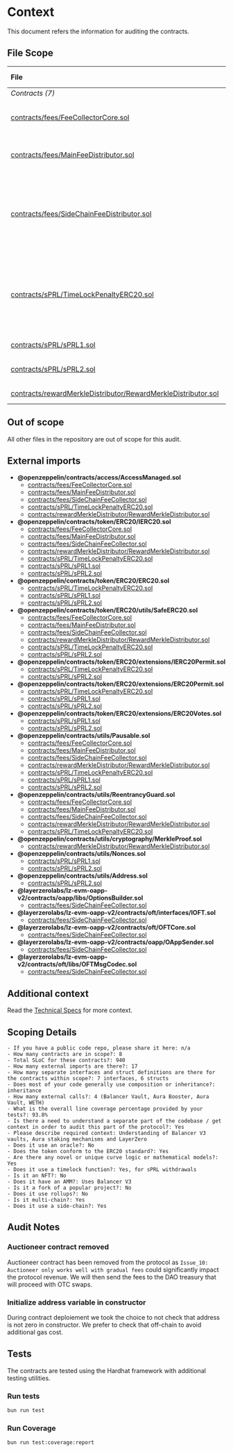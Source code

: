 # Context

This document refers the information for auditing the contracts.

## File Scope

| File                                                                                                                              |      [nSLOC](# "(nSLOC, nLines, Lines)")      | Description                                                                                                                                                                           | External Dependencies                                                                                                                                                                                                         |
| :-------------------------------------------------------------------------------------------------------------------------------- | :-------------------------------------------: | :------------------------------------------------------------------------------------------------------------------------------------------------------------------------------------ | :---------------------------------------------------------------------------------------------------------------------------------------------------------------------------------------------------------------------------- |
| _Contracts (7)_                                                                                                                   |                                               |                                                                                                                                                                                       |                                                                                                                                                                                                                               |
| [contracts/fees/FeeCollectorCore.sol](../contracts/fees/FeeCollectorCore.sol)                                                     |   [25](# "(nSLOC:25, nLines:78, Lines:78)")   | Abstract contract of common logic of MainFeeDistributor and SideChainFeeDistributor                                                                                                   | [`@openzeppelin/*`](https://openzeppelin.com/contracts/)                                                                                                                                                                      |
| [contracts/fees/MainFeeDistributor.sol](../contracts/fees/MainFeeDistributor.sol)                                                 |  [81](# "(nSLOC:81, nLines:181, Lines:181)")  | Main fee distribution contract that will release fees to payees regarding their share                                                                                                 | [`@openzeppelin/*`](https://openzeppelin.com/contracts/)                                                                                                                                                                      |
| [contracts/fees/SideChainFeeDistributor.sol](../contracts/fees/SideChainFeeDistributor.sol)                                       |  [61](# "(nSLOC:61, nLines:128, Lines:128)")  | Side chain fee distribution contract that is able to transfer all fees to the MainFeeDistributor on the main chain using the BridgeableToken contract (Parallel Tunnel) and layerZero | [`@openzeppelin/*`](https://openzeppelin.com/contracts/) [`@layerzerolabs/lz-evm-oapp-v2/contracts/*`](https://github.com/LayerZero-Labs/LayerZero-v2/tree/main/packages/layerzero-v2/evm/oapp)                               |
| [contracts/sPRL/TimeLockPenaltyERC20.sol](../contracts/sPRL/TimeLockPenaltyERC20.sol)                                             | [196](# "(nSLOC:196, nLines:380, Lines:407)") | Base staking contract with time lock and penalties on withdraw. Send penalties amount to the fee receiver defined by accessManager. Commun logic of sPRL1 and sPRL2                   | [`@openzeppelin/*`](https://openzeppelin.com/contracts/)                                                                                                                                                                      |
| [contracts/sPRL/sPRL1.sol](../contracts/sPRL/sPRL1.sol)                                                                           |   [31](# "(nSLOC:31, nLines:62, Lines:62)")   | Single staking contract for PRL                                                                                                                                                       | [`@openzeppelin/*`](https://openzeppelin.com/contracts/)                                                                                                                                                                      |
| [contracts/sPRL/sPRL2.sol](../contracts/sPRL/sPRL2.sol)                                                                           | [179](# "(nSLOC:179, nLines:329, Lines:375)") | Balancer LP staking contract with Aura integration                                                                                                                                    | [`@openzeppelin/*`](https://openzeppelin.com/contracts/), [`@balancer-labs/*`](https://github.com/balancer-labs/balancer-v2-monorepo), [`@aura-finance/*`](https://github.com/aurafinance/aura-contracts/tree/main/contracts) |
| [contracts/rewardMerkleDistributor/RewardMerkleDistributor.sol](../contracts/rewardMerkleDistributor/RewardMerkleDistributor.sol) | [129](# "(nSLOC:129, nLines:248, Lines:248)") | Merkle-based reward distribution contract                                                                                                                                             | [`@openzeppelin/*`](https://openzeppelin.com/contracts/)                                                                                                                                                                      |

## Out of scope

All other files in the repository are out of scope for this audit.

## External imports

- **@openzeppelin/contracts/access/AccessManaged.sol**
  - [contracts/fees/FeeCollectorCore.sol](https://github.com/parallel-protocol/tokenomics/blob/main/contracts/fees/FeeCollectorCore.sol)
  - [contracts/fees/MainFeeDistributor.sol](https://github.com/parallel-protocol/tokenomics/blob/main/contracts/fees/MainFeeDistributor.sol)
  - [contracts/fees/SideChainFeeCollector.sol](https://github.com/parallel-protocol/tokenomics/blob/main/contracts/fees/SideChainFeeCollector.sol)
  - [contracts/sPRL/TimeLockPenaltyERC20.sol](https://github.com/parallel-protocol/tokenomics/blob/main/contracts/sPRL/TimeLockPenaltyERC20.sol)
  - [contracts/rewardMerkleDistributor/RewardMerkleDistributor.sol](https://github.com/parallel-protocol/tokenomics/blob/main/contracts/rewardMerkleDistributor/RewardMerkleDistributor.sol)
- **@openzeppelin/contracts/token/ERC20/IERC20.sol**
  - [contracts/fees/FeeCollectorCore.sol](https://github.com/parallel-protocol/tokenomics/blob/main/contracts/fees/FeeCollectorCore.sol)
  - [contracts/fees/MainFeeDistributor.sol](https://github.com/parallel-protocol/tokenomics/blob/main/contracts/fees/MainFeeDistributor.sol)
  - [contracts/fees/SideChainFeeCollector.sol](https://github.com/parallel-protocol/tokenomics/blob/main/contracts/fees/SideChainFeeCollector.sol)
  - [contracts/rewardMerkleDistributor/RewardMerkleDistributor.sol](https://github.com/parallel-protocol/tokenomics/blob/main/contracts/rewardMerkleDistributor/RewardMerkleDistributor.sol)
  - [contracts/sPRL/TimeLockPenaltyERC20.sol](https://github.com/parallel-protocol/tokenomics/blob/main/contracts/sPRL/TimeLockPenaltyERC20.sol)
  - [contracts/sPRL/sPRL1.sol](https://github.com/parallel-protocol/tokenomics/blob/main/contracts/sPRL/sPRL1.sol)
  - [contracts/sPRL/sPRL2.sol](https://github.com/parallel-protocol/tokenomics/blob/main/contracts/sPRL/sPRL2.sol)
- **@openzeppelin/contracts/token/ERC20/ERC20.sol**
  - [contracts/sPRL/TimeLockPenaltyERC20.sol](https://github.com/parallel-protocol/tokenomics/blob/main/contracts/sPRL/TimeLockPenaltyERC20.sol)
  - [contracts/sPRL/sPRL1.sol](https://github.com/parallel-protocol/tokenomics/blob/main/contracts/sPRL/sPRL1.sol)
  - [contracts/sPRL/sPRL2.sol](https://github.com/parallel-protocol/tokenomics/blob/main/contracts/sPRL/sPRL2.sol)
- **@openzeppelin/contracts/token/ERC20/utils/SafeERC20.sol**
  - [contracts/fees/FeeCollectorCore.sol](https://github.com/parallel-protocol/tokenomics/blob/main/contracts/fees/FeeCollectorCore.sol)
  - [contracts/fees/MainFeeDistributor.sol](https://github.com/parallel-protocol/tokenomics/blob/main/contracts/fees/MainFeeDistributor.sol)
  - [contracts/fees/SideChainFeeCollector.sol](https://github.com/parallel-protocol/tokenomics/blob/main/contracts/fees/SideChainFeeCollector.sol)
  - [contracts/rewardMerkleDistributor/RewardMerkleDistributor.sol](https://github.com/parallel-protocol/tokenomics/blob/main/contracts/rewardMerkleDistributor/RewardMerkleDistributor.sol)
  - [contracts/sPRL/TimeLockPenaltyERC20.sol](https://github.com/parallel-protocol/tokenomics/blob/main/contracts/sPRL/TimeLockPenaltyERC20.sol)
  - [contracts/sPRL/sPRL2.sol](https://github.com/parallel-protocol/tokenomics/blob/main/contracts/sPRL/sPRL2.sol)
- **@openzeppelin/contracts/token/ERC20/extensions/IERC20Permit.sol**
  - [contracts/sPRL/TimeLockPenaltyERC20.sol](https://github.com/parallel-protocol/tokenomics/blob/main/contracts/sPRL/TimeLockPenaltyERC20.sol)
  - [contracts/sPRL/sPRL2.sol](https://github.com/parallel-protocol/tokenomics/blob/main/contracts/sPRL/sPRL2.sol)
- **@openzeppelin/contracts/token/ERC20/extensions/ERC20Permit.sol**
  - [contracts/sPRL/TimeLockPenaltyERC20.sol](https://github.com/parallel-protocol/tokenomics/blob/main/contracts/sPRL/TimeLockPenaltyERC20.sol)
  - [contracts/sPRL/sPRL1.sol](https://github.com/parallel-protocol/tokenomics/blob/main/contracts/sPRL/sPRL1.sol)
  - [contracts/sPRL/sPRL2.sol](https://github.com/parallel-protocol/tokenomics/blob/main/contracts/sPRL/sPRL2.sol)
- **@openzeppelin/contracts/token/ERC20/extensions/ERC20Votes.sol**
  - [contracts/sPRL/sPRL1.sol](https://github.com/parallel-protocol/tokenomics/blob/main/contracts/sPRL/sPRL1.sol)
  - [contracts/sPRL/sPRL2.sol](https://github.com/parallel-protocol/tokenomics/blob/main/contracts/sPRL/sPRL2.sol)
- **@openzeppelin/contracts/utils/Pausable.sol**
  - [contracts/fees/FeeCollectorCore.sol](https://github.com/parallel-protocol/tokenomics/blob/main/contracts/fees/FeeCollectorCore.sol)
  - [contracts/fees/MainFeeDistributor.sol](https://github.com/parallel-protocol/tokenomics/blob/main/contracts/fees/MainFeeDistributor.sol)
  - [contracts/fees/SideChainFeeCollector.sol](https://github.com/parallel-protocol/tokenomics/blob/main/contracts/fees/SideChainFeeCollector.sol)
  - [contracts/rewardMerkleDistributor/RewardMerkleDistributor.sol](https://github.com/parallel-protocol/tokenomics/blob/main/contracts/rewardMerkleDistributor/RewardMerkleDistributor.sol)
  - [contracts/sPRL/TimeLockPenaltyERC20.sol](https://github.com/parallel-protocol/tokenomics/blob/main/contracts/sPRL/TimeLockPenaltyERC20.sol)
  - [contracts/sPRL/sPRL1.sol](https://github.com/parallel-protocol/tokenomics/blob/main/contracts/sPRL/sPRL1.sol)
  - [contracts/sPRL/sPRL2.sol](https://github.com/parallel-protocol/tokenomics/blob/main/contracts/sPRL/sPRL2.sol)
- **@openzeppelin/contracts/utils/ReentrancyGuard.sol**
  - [contracts/fees/FeeCollectorCore.sol](https://github.com/parallel-protocol/tokenomics/blob/main/contracts/fees/FeeCollectorCore.sol)
  - [contracts/fees/MainFeeDistributor.sol](https://github.com/parallel-protocol/tokenomics/blob/main/contracts/fees/MainFeeDistributor.sol)
  - [contracts/fees/SideChainFeeCollector.sol](https://github.com/parallel-protocol/tokenomics/blob/main/contracts/fees/SideChainFeeCollector.sol)
  - [contracts/rewardMerkleDistributor/RewardMerkleDistributor.sol](https://github.com/parallel-protocol/tokenomics/blob/main/contracts/rewardMerkleDistributor/RewardMerkleDistributor.sol)
  - [contracts/sPRL/TimeLockPenaltyERC20.sol](https://github.com/parallel-protocol/tokenomics/blob/main/contracts/sPRL/TimeLockPenaltyERC20.sol)
- **@openzeppelin/contracts/utils/cryptography/MerkleProof.sol**
  - [contracts/rewardMerkleDistributor/RewardMerkleDistributor.sol](https://github.com/parallel-protocol/tokenomics/blob/main/contracts/rewardMerkleDistributor/RewardMerkleDistributor.sol)
- **@openzeppelin/contracts/utils/Nonces.sol**
  - [contracts/sPRL/sPRL1.sol](https://github.com/parallel-protocol/tokenomics/blob/main/contracts/sPRL/sPRL1.sol)
  - [contracts/sPRL/sPRL2.sol](https://github.com/parallel-protocol/tokenomics/blob/main/contracts/sPRL/sPRL2.sol)
- **@openzeppelin/contracts/utils/Address.sol**
  - [contracts/sPRL/sPRL2.sol](https://github.com/parallel-protocol/tokenomics/blob/main/contracts/sPRL/sPRL2.sol)
- **@layerzerolabs/lz-evm-oapp-v2/contracts/oapp/libs/OptionsBuilder.sol**
  - [contracts/fees/SideChainFeeCollector.sol](https://github.com/parallel-protocol/tokenomics/blob/main/contracts/fees/SideChainFeeCollector.sol)
- **@layerzerolabs/lz-evm-oapp-v2/contracts/oft/interfaces/IOFT.sol**
  - [contracts/fees/SideChainFeeCollector.sol](https://github.com/parallel-protocol/tokenomics/blob/main/contracts/fees/SideChainFeeCollector.sol)
- **@layerzerolabs/lz-evm-oapp-v2/contracts/oft/OFTCore.sol**
  - [contracts/fees/SideChainFeeCollector.sol](https://github.com/parallel-protocol/tokenomics/blob/main/contracts/fees/SideChainFeeCollector.sol)
- **@layerzerolabs/lz-evm-oapp-v2/contracts/oapp/OAppSender.sol**
  - [contracts/fees/SideChainFeeCollector.sol](https://github.com/parallel-protocol/tokenomics/blob/main/contracts/fees/SideChainFeeCollector.sol)
- **@layerzerolabs/lz-evm-oapp-v2/contracts/oft/libs/OFTMsgCodec.sol**
  - [contracts/fees/SideChainFeeCollector.sol](https://github.com/parallel-protocol/tokenomics/blob/main/contracts/fees/SideChainFeeCollector.sol)

## Additional context

Read the [Technical Specs](./TechnicalSpecs.md) for more context.

## Scoping Details

```text
- If you have a public code repo, please share it here: n/a
- How many contracts are in scope?: 8
- Total SLoC for these contracts?: 940
- How many external imports are there?: 17
- How many separate interfaces and struct definitions are there for the contracts within scope?: 7 interfaces, 6 structs
- Does most of your code generally use composition or inheritance?: inheritance
- How many external calls?: 4 (Balancer Vault, Aura Booster, Aura Vault, WETH)
- What is the overall line coverage percentage provided by your tests?: 93.8%
- Is there a need to understand a separate part of the codebase / get context in order to audit this part of the protocol?: Yes
- Please describe required context: Understanding of Balancer V3 vaults, Aura staking mechanisms and LayerZero
- Does it use an oracle?: No
- Does the token conform to the ERC20 standard?: Yes
- Are there any novel or unique curve logic or mathematical models?: Yes
- Does it use a timelock function?: Yes, for sPRL withdrawals
- Is it an NFT?: No
- Does it have an AMM?: Uses Balancer V3
- Is it a fork of a popular project?: No
- Does it use rollups?: No
- Is it multi-chain?: Yes
- Does it use a side-chain?: Yes
```

## Audit Notes

### Auctioneer contract removed

Auctioneer contract has been removed from the protocol as `Issue_10: Auctioneer only works well with gradual fees` could
significantly impact the protocol revenue. We will then send the fees to the DAO treasury that will proceed with OTC
swaps.

### Initialize address variable in constructor

During contract deploiement we took the choice to not check that address is not zero in constructor. We prefer to check
that off-chain to avoid additional gas cost.

## Tests

The contracts are tested using the Hardhat framework with additional testing utilities.

### Run tests

```bash
bun run test
```

### Run Coverage

```bash
bun run test:coverage:report
```
